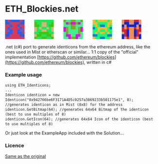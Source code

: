 # ETH_Blockies.net

![Sample blockies image](sample.png "Blockies")

.net (c#) port to generate identicons from the ethereum address, like the ones used in Mist or etherscan or similar...
1:1 copy of the "official" implementation [https://github.com/ethereum/blockies](https://github.com/ethereum/blockies), written in c#


### Example usage

```
using ETH_Identicons;
...
Identicon identicon = new Identicon("0x942766be6F3171A4D5c0257a3869233b501175e1", 8); //generates identicon as in Mist (8x8) for the address
identicon.GetBitmap(64); //generates 64x64 Bitmap of the identicon (best to use multiples of 8)
identicon.GetIcon(64); //generates 64x64 Icon of the identicon (best to use multiples of 8)
```

Or just look at the ExampleApp included with the Solution...

### Licence

[Same as the original](http://www.wtfpl.net/)



